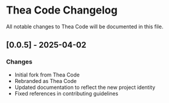 # Thea Code Changelog

All notable changes to Thea Code will be documented in this file.

## [0.0.5] - 2025-04-02

### Changes
- Initial fork from Thea Code
- Rebranded as Thea Code
- Updated documentation to reflect the new project identity
- Fixed references in contributing guidelines
